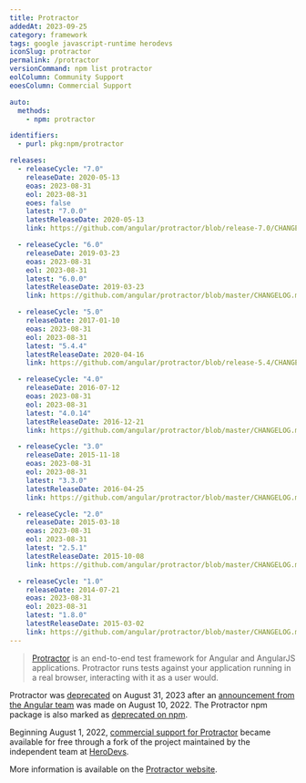```yaml
---
title: Protractor
addedAt: 2023-09-25
category: framework
tags: google javascript-runtime herodevs
iconSlug: protractor
permalink: /protractor
versionCommand: npm list protractor
eolColumn: Community Support
eoesColumn: Commercial Support

auto:
  methods:
    - npm: protractor

identifiers:
  - purl: pkg:npm/protractor

releases:
  - releaseCycle: "7.0"
    releaseDate: 2020-05-13
    eoas: 2023-08-31
    eol: 2023-08-31
    eoes: false
    latest: "7.0.0"
    latestReleaseDate: 2020-05-13
    link: https://github.com/angular/protractor/blob/release-7.0/CHANGELOG.md#700

  - releaseCycle: "6.0"
    releaseDate: 2019-03-23
    eoas: 2023-08-31
    eol: 2023-08-31
    latest: "6.0.0"
    latestReleaseDate: 2019-03-23
    link: https://github.com/angular/protractor/blob/master/CHANGELOG.md#600

  - releaseCycle: "5.0"
    releaseDate: 2017-01-10
    eoas: 2023-08-31
    eol: 2023-08-31
    latest: "5.4.4"
    latestReleaseDate: 2020-04-16
    link: https://github.com/angular/protractor/blob/release-5.4/CHANGELOG.md#544

  - releaseCycle: "4.0"
    releaseDate: 2016-07-12
    eoas: 2023-08-31
    eol: 2023-08-31
    latest: "4.0.14"
    latestReleaseDate: 2016-12-21
    link: https://github.com/angular/protractor/blob/master/CHANGELOG.md#4014

  - releaseCycle: "3.0"
    releaseDate: 2015-11-18
    eoas: 2023-08-31
    eol: 2023-08-31
    latest: "3.3.0"
    latestReleaseDate: 2016-04-25
    link: https://github.com/angular/protractor/blob/master/CHANGELOG.md#330

  - releaseCycle: "2.0"
    releaseDate: 2015-03-18
    eoas: 2023-08-31
    eol: 2023-08-31
    latest: "2.5.1"
    latestReleaseDate: 2015-10-08
    link: https://github.com/angular/protractor/blob/master/CHANGELOG.md#251

  - releaseCycle: "1.0"
    releaseDate: 2014-07-21
    eoas: 2023-08-31
    eol: 2023-08-31
    latest: "1.8.0"
    latestReleaseDate: 2015-03-02
    link: https://github.com/angular/protractor/blob/master/CHANGELOG.md#180
---
```


> [Protractor](https://www.protractortest.org/) is an end-to-end test framework for Angular and
> AngularJS applications. Protractor runs tests against your application running in a real browser,
> interacting with it as a user would.

Protractor was [deprecated](https://www.protractortest.org/#/project-status) on August 31, 2023
after an [announcement from the Angular team](https://blog.angular.io/the-state-of-end-to-end-testing-with-angular-d175f751cb9c)
was made on August 10, 2022. The Protractor npm package is also marked as [deprecated on npm](https://www.npmjs.com/package/protractor).

Beginning August 1, 2022, [commercial support for Protractor](https://www.herodevs.com/support/nes-protractor)
became available for free through a fork of the project maintained by the independent team at
[HeroDevs](https://www.herodevs.com/).

More information is available on the [Protractor website](https://www.protractortest.org/).
